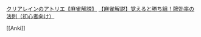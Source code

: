 [クリアレインのアトリエ【麻雀解説】](https://www.youtube.com/@clearrain001/featured)
[【麻雀解説】覚えると勝ち組！牌効率の法則（初心者向け）](https://www.youtube.com/watch?v=q3LPfokscno)



[[Anki]]

